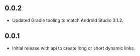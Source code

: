 ## 0.0.2

* Updated Gradle tooling to match Android Studio 3.1.2.

## 0.0.1

* Initial release with api to create long or short dynamic links.
